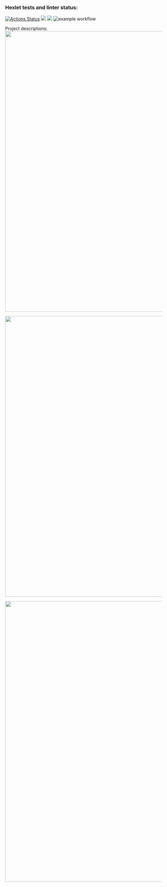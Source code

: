 ### Hexlet tests and linter status:
[![Actions Status](https://github.com/Dbeklemyshev/java-project-lvl1/workflows/hexlet-check/badge.svg)](https://github.com/Dbeklemyshev/java-project-lvl1/actions)
<a href="https://codeclimate.com/github/Dbeklemyshev/java-project-lvl1/maintainability"><img src="https://api.codeclimate.com/v1/badges/073b53b8303858fa76f6/maintainability" /></a>
<a href="https://codeclimate.com/github/Dbeklemyshev/java-project-lvl1/test_coverage"><img src="https://api.codeclimate.com/v1/badges/073b53b8303858fa76f6/test_coverage" /></a>
![example workflow](https://github.com/Dbeklemyshev/java-project-lvl1/actions/workflows/main.yml/badge.svg)


Project descriptions:
<a href="https://asciinema.org/a/42odmw6ILw82ndsMLqcb2cjCI?autoplay=1"><img src="https://asciinema.org/a/42odmw6ILw82ndsMLqcb2cjCI.png" width="900"/></a>

<a href="https://asciinema.org/a/5UGet3xIf1DuwfMbmbyb2kvk1?autoplay=1"><img src="https://asciinema.org/a/5UGet3xIf1DuwfMbmbyb2kvk1.png" width="900"/></a>

<a href="https://asciinema.org/a/0tBqwaMLhfJcHa82A73M7TY8N?autoplay=1"><img src="https://asciinema.org/a/0tBqwaMLhfJcHa82A73M7TY8N.png" width="900"/></a>